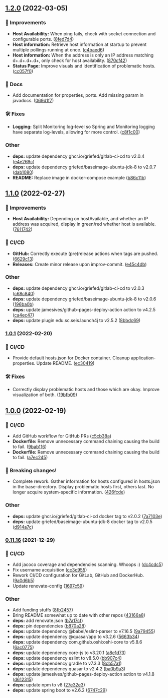 ## [1.2.0](https://git.griefed.de/Griefed/Monitoring/compare/1.1.0...1.2.0) (2022-03-05)


### 💎 Improvements

* **Host Availability:** When ping fails, check with socket connection and configurable ports. ([8fed7d4](https://git.griefed.de/Griefed/Monitoring/commit/8fed7d427a441a7314eb6b152b7d918bb4a23664))
* **Host information:** Retrieve host information at startup to prevent multiple pollings running at once. ([c4baed6](https://git.griefed.de/Griefed/Monitoring/commit/c4baed603582b24f446462a2ad58a3604b4835bb))
* **Host information:** When the address is only an IP address matching d+.d+.d+.d+, only check for host availability. ([870cf42](https://git.griefed.de/Griefed/Monitoring/commit/870cf4240ea4ececb8bc4659539330106f6b72d0))
* **Status Page:** Improve visuals and identification of problematic hosts. ([cc057f0](https://git.griefed.de/Griefed/Monitoring/commit/cc057f0cf99e7c40f0a8dc8f16ab2db1983f8c30))


### 📔 Docs

* Add documentation for properties, ports. Add missing param in javadocs. ([069d1f7](https://git.griefed.de/Griefed/Monitoring/commit/069d1f7fbad9b7b037f063da5cf3a0f5b4b3546b))


### 🛠 Fixes

* **Logging:** Split Monitoring log-level so Spring and Monitoring logging have separate log-levels, allowing for more control. ([c8f1c00](https://git.griefed.de/Griefed/Monitoring/commit/c8f1c004c4cfb6271edcfe9a5359af3080847dd0))


### Other

* **deps:** update dependency ghcr.io/griefed/gitlab-ci-cd to v2.0.4 ([e4e269c](https://git.griefed.de/Griefed/Monitoring/commit/e4e269c3a68501d025c33a942ae457333a9b47b3))
* **deps:** update dependency griefed/baseimage-ubuntu-jdk-8 to v2.0.7 ([dab1080](https://git.griefed.de/Griefed/Monitoring/commit/dab1080423ccff237816040d59eb9685412c78ff))
* **README:** Replace image in docker-compose example ([b86c11b](https://git.griefed.de/Griefed/Monitoring/commit/b86c11bd35dca9ec6ad2c1ebb5e0ffe7bed2a5fc))

## [1.1.0](https://git.griefed.de/Griefed/Monitoring/compare/1.0.1...1.1.0) (2022-02-27)


### 💎 Improvements

* **Host Availability:** Depending on hostAvailable, and whether an IP address was acquired, display in green/red whether host is available. ([7611742](https://git.griefed.de/Griefed/Monitoring/commit/7611742bf622d5dcd5ed5df7f4f43e318e380c10))


### 🦊 CI/CD

* **GitHub:** Correctly execute (pre)release actions when tags are pushed. ([6629c13](https://git.griefed.de/Griefed/Monitoring/commit/6629c1304d7e4f554b575ffdaba889669b25103d))
* **Releases:** Create minor release upon improv-commit. ([e45c4db](https://git.griefed.de/Griefed/Monitoring/commit/e45c4db67cab9bbc49eb6bb5f8eb41f5ff57f653))


### Other

* **deps:** update dependency ghcr.io/griefed/gitlab-ci-cd to v2.0.3 ([c68c840](https://git.griefed.de/Griefed/Monitoring/commit/c68c840d76ea7976e6d962b4649d199b89c3798f))
* **deps:** update dependency griefed/baseimage-ubuntu-jdk-8 to v2.0.6 ([196ba0b](https://git.griefed.de/Griefed/Monitoring/commit/196ba0b7eed1760479b820580997aa6abc4f5a0a))
* **deps:** update jamesives/github-pages-deploy-action action to v4.2.5 ([ca4ec47](https://git.griefed.de/Griefed/Monitoring/commit/ca4ec47257116972c0b080438fd37c2ec98fa380))
* **deps:** update plugin edu.sc.seis.launch4j to v2.5.2 ([8bbdc69](https://git.griefed.de/Griefed/Monitoring/commit/8bbdc6964cc95bae2dd409c135a9104af9ee1de9))

### [1.0.1](https://git.griefed.de/Griefed/Monitoring/compare/1.0.0...1.0.1) (2022-02-20)


### 🦊 CI/CD

* Provide default hosts.json for Docker container. Cleanup application-properties. Update README. ([ec30419](https://git.griefed.de/Griefed/Monitoring/commit/ec304195d7d9e3be21bd191a4de5f1edf2ef8617))


### 🛠 Fixes

* Correctly display problematic hosts and those which are okay. Improve visualization of both. ([19bfb09](https://git.griefed.de/Griefed/Monitoring/commit/19bfb09774293268258cf30a3c1f173e01cdb59d))

## [1.0.0](https://git.griefed.de/Griefed/Monitoring/compare/0.11.16...1.0.0) (2022-02-19)


### 🦊 CI/CD

* Add GitHub workflow for GitHub PRs ([c5cb38a](https://git.griefed.de/Griefed/Monitoring/commit/c5cb38a56f18e72e724db498d0c85705bd37160e))
* **Dockerfile:** Remove unnecessary command chaining causing the build to fail. ([9bab116](https://git.griefed.de/Griefed/Monitoring/commit/9bab116906a162cbc8e83a23f4b4309ed7cbc28b))
* **Dockerfile:** Remove unnecessary command chaining causing the build to fail. ([a7ec245](https://git.griefed.de/Griefed/Monitoring/commit/a7ec2455f63a8acc9fe0a694e787d1ff0eaa3115))


### 🧨 Breaking changes!

* Complete rework. Gather information for hosts configured in hosts.json in the base-directory. Display problematic hosts first, others last. No longer acquire system-specific information. ([426fcde](https://git.griefed.de/Griefed/Monitoring/commit/426fcde72c2c42483c1cc34ad8b3ed6c5e6d5130))


### Other

* **deps:** update ghcr.io/griefed/gitlab-ci-cd docker tag to v2.0.2 ([7a7103e](https://git.griefed.de/Griefed/Monitoring/commit/7a7103e4cdd9d2b773896fb62944faee5a6e0c0d))
* **deps:** update griefed/baseimage-ubuntu-jdk-8 docker tag to v2.0.5 ([d914a7c](https://git.griefed.de/Griefed/Monitoring/commit/d914a7c7fcfffd574197128f0c29eb163c453d21))

### [0.11.16](https://git.griefed.de/Griefed/Monitoring/compare/0.11.15...0.11.16) (2021-12-29)


### 🦊 CI/CD

* Add jacoco coverage and dependencies scanning. Whoops :) ([dc4cdc5](https://git.griefed.de/Griefed/Monitoring/commit/dc4cdc56ebc5e0fa11ab80d2e023ae96bf06f48b))
* Fix username acquisition ([cc3c955](https://git.griefed.de/Griefed/Monitoring/commit/cc3c955af256599de3e6f3f25d749d96f3c4d7f0))
* Rework CI/CD configuration for GitLab, GitHub and DockerHub. ([9a0d6b5](https://git.griefed.de/Griefed/Monitoring/commit/9a0d6b5c23176434ecc6281db3dc332f513c53d8))
* Update renovate-config ([1697c59](https://git.griefed.de/Griefed/Monitoring/commit/1697c598cc79e9d755098fd474be119735a4b034))


### Other

* Add funding stuffs ([8fb2457](https://git.griefed.de/Griefed/Monitoring/commit/8fb2457943870cc46cae4b494155be97322734f8))
* Bring README somewhat up to date with other repos ([43166a8](https://git.griefed.de/Griefed/Monitoring/commit/43166a8f7d6a80680692cc708b63a22f1b7276f1))
* **deps:** add renovate.json ([b7a17cf](https://git.griefed.de/Griefed/Monitoring/commit/b7a17cfea537f5108018614c173c248f1407910a))
* **deps:** pin dependencies ([b870a28](https://git.griefed.de/Griefed/Monitoring/commit/b870a289cf17ec437c0716b3ab65f09328336c71))
* **deps:** update dependency @babel/eslint-parser to v7.16.5 ([9a79455](https://git.griefed.de/Griefed/Monitoring/commit/9a79455be115c7dae1381c6ff8e2e99bbb992a95))
* **deps:** update dependency @quasar/app to v3.2.6 ([5663b34](https://git.griefed.de/Griefed/Monitoring/commit/5663b344a95b7305bd159184cb8482f10f3b6ad3))
* **deps:** update dependency com.github.oshi:oshi-core to v5.8.6 ([6ac0775](https://git.griefed.de/Griefed/Monitoring/commit/6ac077551010f80a714ba22dda8fe168c4606b87))
* **deps:** update dependency core-js to v3.20.1 ([a8e1d73](https://git.griefed.de/Griefed/Monitoring/commit/a8e1d730f0fc30fc7371bfc1e130a0d68f21d999))
* **deps:** update dependency eslint to v8.5.0 ([bb907c4](https://git.griefed.de/Griefed/Monitoring/commit/bb907c487f1bafb9c3bda1a0ba5bfa62ebc29f58))
* **deps:** update dependency gradle to v7.3.3 ([8cb57a1](https://git.griefed.de/Griefed/Monitoring/commit/8cb57a12b7851f27013d2ac2991e97a2c7aad8ec))
* **deps:** update dependency quasar to v2.4.2 ([ba0b9a3](https://git.griefed.de/Griefed/Monitoring/commit/ba0b9a3cb03aeae1b76d20e9122e462baab1cacf))
* **deps:** update jamesives/github-pages-deploy-action action to v4.1.8 ([d612315](https://git.griefed.de/Griefed/Monitoring/commit/d612315efbe5decb2dd9b88356f1231cf9390b6b))
* **deps:** update npm to v8 ([27e32e3](https://git.griefed.de/Griefed/Monitoring/commit/27e32e3302c1daa8512280588b846d46311c4e15))
* **deps:** update spring boot to v2.6.2 ([6747c29](https://git.griefed.de/Griefed/Monitoring/commit/6747c29f2e281cce7d201287fa2b938bd04d5939))
